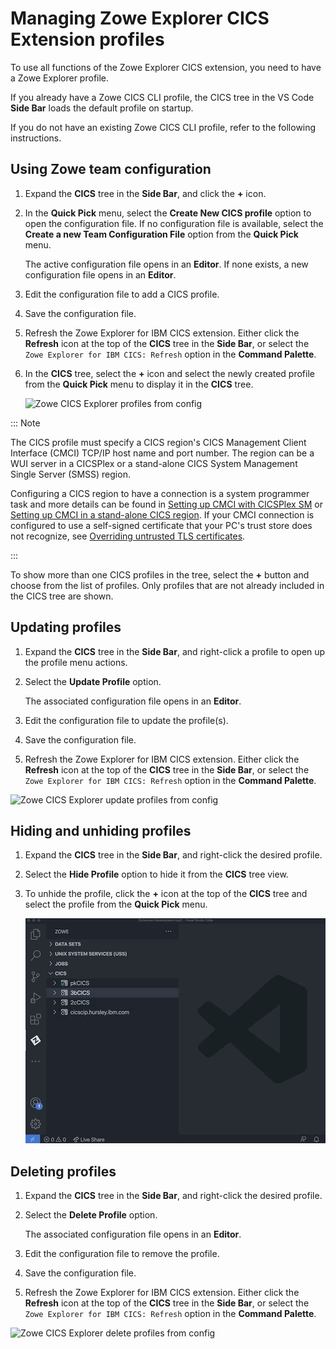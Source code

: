 # Managing Zowe Explorer CICS Extension profiles

To use all functions of the Zowe Explorer CICS extension, you need to have a Zowe Explorer profile.

If you already have a Zowe CICS CLI profile, the CICS tree in the VS Code **Side Bar** loads the default profile on startup.  

If you do not have an existing Zowe CICS CLI profile, refer to the following instructions.

## Using Zowe team configuration

1. Expand the **CICS** tree in the **Side Bar**, and click the **+** icon.

2. In the **Quick Pick** menu, select the **Create New CICS profile** option to open the configuration file. If no configuration file is available, select the **Create a new Team Configuration File** option from the **Quick Pick** menu.

   The active configuration file opens in an **Editor**. If none exists, a new configuration file opens in an **Editor**.

3. Edit the configuration file to add a CICS profile.

4. Save the configuration file.

5. Refresh the Zowe Explorer for IBM CICS extension. Either click the **Refresh** icon at the top of the **CICS** tree in the **Side Bar**, or select the `Zowe Explorer for IBM CICS: Refresh` option in the **Command Palette**.

6. In the **CICS** tree, select the **+** icon and select the newly created profile from the **Quick Pick** menu to display it in the **CICS** tree.

   ![Zowe CICS Explorer profiles from config](../images/ze-cics/create-profile-from-config.gif)

::: Note

The CICS profile must specify a CICS region's CICS Management Client Interface (CMCI) TCP/IP host name and port number. The region can be a WUI server in a CICSPlex or a stand-alone CICS System Management Single Server (SMSS) region.  

Configuring a CICS region to have a connection is a system programmer task and more details can be found in [Setting up CMCI with CICSPlex SM](https://www.ibm.com/docs/en/cics-ts/5.3?topic=explorer-setting-up-cmci-cicsplex-sm) or [Setting up CMCI in a stand-alone CICS region](https://www.ibm.com/docs/en/cics-ts/5.3?topic=suace-setting-up-cmci-in-stand-alone-cics-region). If your CMCI connection is configured to use a self-signed certificate that your PC's trust store does not recognize, see [Overriding untrusted TLS certificates](ze-override-tls-certs.md).

:::

To show more than one CICS profiles in the tree, select the **+** button and choose from the list of profiles. Only profiles that are not already included in the CICS tree are shown.

## Updating profiles

1. Expand the **CICS** tree in the **Side Bar**, and right-click a profile to open up the profile menu actions.

2. Select the **Update Profile** option.

   The associated configuration file opens in an **Editor**.

3. Edit the configuration file to update the profile(s).

4. Save the configuration file.

5. Refresh the Zowe Explorer for IBM CICS extension. Either click the **Refresh** icon at the top of the **CICS** tree in the **Side Bar**, or select the `Zowe Explorer for IBM CICS: Refresh` option in the **Command Palette**.

![Zowe CICS Explorer update profiles from config](../images/ze-cics/update-profile-from-config.gif)

## Hiding and unhiding profiles

1. Expand the **CICS** tree in the **Side Bar**, and right-click the desired profile.

2. Select the **Hide Profile** option to hide it from the **CICS** tree view.

3. To unhide the profile, click the **+** icon at the top of the **CICS** tree and select the profile from the **Quick Pick** menu.

   ![Zowe CICS Explorer hide profiles](../images/ze-cics/hide-profile.gif)

## Deleting profiles

1. Expand the **CICS** tree in the **Side Bar**, and right-click the desired profile.

2. Select the **Delete Profile** option.

   The associated configuration file opens in an **Editor**.

3. Edit the configuration file to remove the profile.

4. Save the configuration file.

5. Refresh the Zowe Explorer for IBM CICS extension. Either click the **Refresh** icon at the top of the **CICS** tree in the **Side Bar**, or select the `Zowe Explorer for IBM CICS: Refresh` option in the **Command Palette**.

![Zowe CICS Explorer delete profiles from config](../images/ze-cics/delete-profile-from-config.gif)
